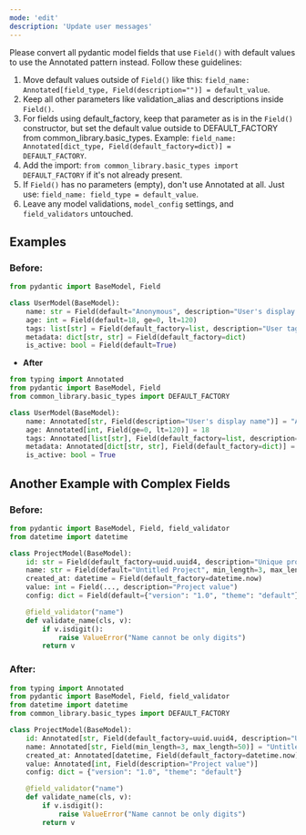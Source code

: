 ```yaml
---
mode: 'edit'
description: 'Update user messages'
---
```



Please convert all pydantic model fields that use `Field()` with default values to use the Annotated pattern instead.
Follow these guidelines:

1. Move default values outside of `Field()` like this: `field_name: Annotated[field_type, Field(description="")] = default_value`.
2. Keep all other parameters like validation_alias and descriptions inside `Field()`.
3. For fields using default_factory, keep that parameter as is in the `Field()` constructor, but set the default value outside to DEFAULT_FACTORY from common_library.basic_types. Example: `field_name: Annotated[dict_type, Field(default_factory=dict)] = DEFAULT_FACTORY`.
4. Add the import: `from common_library.basic_types import DEFAULT_FACTORY` if it's not already present.
5. If `Field()` has no parameters (empty), don't use Annotated at all. Just use: `field_name: field_type = default_value`.
6. Leave any model validations, `model_config` settings, and `field_validators` untouched.


## Examples

### Before:

```python
from pydantic import BaseModel, Field

class UserModel(BaseModel):
    name: str = Field(default="Anonymous", description="User's display name")
    age: int = Field(default=18, ge=0, lt=120)
    tags: list[str] = Field(default_factory=list, description="User tags")
    metadata: dict[str, str] = Field(default_factory=dict)
    is_active: bool = Field(default=True)
```

- **After**

```python
from typing import Annotated
from pydantic import BaseModel, Field
from common_library.basic_types import DEFAULT_FACTORY

class UserModel(BaseModel):
    name: Annotated[str, Field(description="User's display name")] = "Anonymous"
    age: Annotated[int, Field(ge=0, lt=120)] = 18
    tags: Annotated[list[str], Field(default_factory=list, description="User tags")] = DEFAULT_FACTORY
    metadata: Annotated[dict[str, str], Field(default_factory=dict)] = DEFAULT_FACTORY
    is_active: bool = True
```

## Another Example with Complex Fields

### Before:

```python
from pydantic import BaseModel, Field, field_validator
from datetime import datetime

class ProjectModel(BaseModel):
    id: str = Field(default_factory=uuid.uuid4, description="Unique project identifier")
    name: str = Field(default="Untitled Project", min_length=3, max_length=50)
    created_at: datetime = Field(default_factory=datetime.now)
    value: int = Field(..., description="Project value")
    config: dict = Field(default={"version": "1.0", "theme": "default"})

    @field_validator("name")
    def validate_name(cls, v):
        if v.isdigit():
            raise ValueError("Name cannot be only digits")
        return v
```

### After:

```python
from typing import Annotated
from pydantic import BaseModel, Field, field_validator
from datetime import datetime
from common_library.basic_types import DEFAULT_FACTORY

class ProjectModel(BaseModel):
    id: Annotated[str, Field(default_factory=uuid.uuid4, description="Unique project identifier")] = DEFAULT_FACTORY
    name: Annotated[str, Field(min_length=3, max_length=50)] = "Untitled Project"
    created_at: Annotated[datetime, Field(default_factory=datetime.now)] = DEFAULT_FACTORY
    value: Annotated[int, Field(description="Project value")]
    config: dict = {"version": "1.0", "theme": "default"}

    @field_validator("name")
    def validate_name(cls, v):
        if v.isdigit():
            raise ValueError("Name cannot be only digits")
        return v
```
